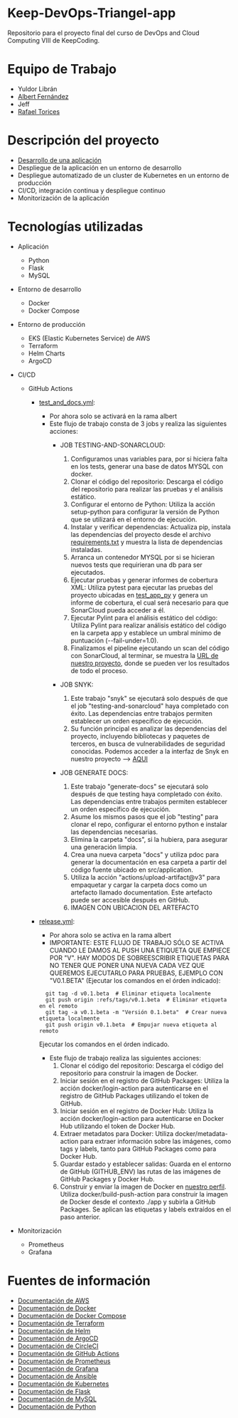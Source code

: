 # Keep-DevOps-Triangel-app

Repositorio para el proyecto final del curso de DevOps and Cloud Computing VIII de KeepCoding.

# Equipo de Trabajo

- Yuldor Librán
- [Albert Fernández](https://github.com/albertferal)
- Jeff
- [Rafael Torices](https://github.com/RafaTorices)

# Descripción del proyecto

- [Desarrollo de una aplicación](app/Readme.md)
- Despliegue de la aplicación en un entorno de desarrollo
- Despliegue automatizado de un cluster de Kubernetes en un entorno de producción
- CI/CD, integración continua y despliegue continuo
- Monitorización de la aplicación

# Tecnologías utilizadas

- Aplicación
    - Python
    - Flask
    - MySQL

- Entorno de desarrollo
    - Docker
    - Docker Compose

- Entorno de producción
    - EKS (Elastic Kubernetes Service) de AWS
    - Terraform
    - Helm Charts
    - ArgoCD

- CI/CD
    - GitHub Actions
        - [test_and_docs.yml](.github/workflows/test_and_docs.yml):
            - Por ahora solo se activará en la rama albert
            - Este flujo de trabajo consta de 3 jobs y realiza las siguientes acciones:
                - JOB TESTING-AND-SONARCLOUD:
                    1. Configuramos unas variables para, por si hiciera falta en los tests, generar una base de datos MYSQL con docker.
                    2. Clonar el código del repositorio: Descarga el código del repositorio para realizar las pruebas y el análisis estático.
                    3. Configurar el entorno de Python: Utiliza la acción setup-python para configurar la versión de Python que se utilizará en el entorno de ejecución.
                    4. Instalar y verificar dependencias: Actualiza pip, instala las dependencias del proyecto desde el archivo [requirements.txt](app/requirements.txt) y muestra la lista de dependencias instaladas.
                    5. Arranca un contenedor MYSQL por si se hicieran nuevos tests que requirieran una db para ser ejecutados. 
                    6. Ejecutar pruebas y generar informes de cobertura XML: Utiliza pytest para ejecutar las pruebas del proyecto ubicadas en [test_app_py](app/src/tests/test_app.py) y genera un informe de cobertura, el cual será necesario para que SonarCloud pueda acceder a él.
                    7. Ejecutar Pylint para el análisis estático del código: Utiliza Pylint para realizar análisis estático del código en la carpeta app y establece un umbral mínimo de puntuación (--fail-under=1.0).
                    8. Finalizamos el pipeline ejecutando un scan del código con SonarCloud, al terminar, se muestra la [URL de nuestro proyecto](https://sonarcloud.io/project/overview?id=KeepDevOpsTriangel_Keep-DevOps-Triangel-app), donde se pueden ver los resultados de todo el proceso.
                
                - JOB SNYK:
                    1. Este trabajo "snyk" se ejecutará solo después de que el job "testing-and-sonarcloud" haya completado con éxito. Las dependencias entre trabajos permiten establecer un orden específico de ejecución.
                    2. Su función principal es analizar las dependencias del proyecto, incluyendo bibliotecas y paquetes de terceros, en busca de vulnerabilidades de seguridad conocidas. Podemos acceder a la interfaz de Snyk en nuestro proyecto --> [AQUI](https://app.snyk.io/org/keepdevopstriangel)

                - JOB GENERATE DOCS:
                    1. Este trabajo "generate-docs" se ejecutará solo después de que testing haya completado con éxito. Las dependencias entre trabajos permiten establecer un orden específico de ejecución.
                    2. Asume los mismos pasos que el job "testing" para clonar el repo, configurar el entorno python e instalar las dependencias necesarias.
                    3. Elimina la carpeta "docs", si la hubiera, para asegurar una generación limpia.
                    4. Crea una nueva carpeta "docs" y utiliza pdoc para generar la documentación en esa carpeta a partir del código fuente ubicado en src/application.
                    5. Utiliza la acción "actions/upload-artifact@v3" para empaquetar y cargar la carpeta docs como un artefacto llamado documentation. Este artefacto puede ser accesible después en GitHub.
                    6. IMAGEN CON UBICACION DEL ARTEFACTO


        - [release.yml](.github/workflows/release.yml):
            - Por ahora solo se activa en la rama albert
            - IMPORTANTE: ESTE FLUJO DE TRABAJO SÓLO SE ACTIVA CUANDO LE DAMOS AL PUSH UNA ETIQUETA QUE EMPIECE POR "V". HAY MODOS DE SOBREESCRIBIR ETIQUETAS PARA NO TENER QUE PONER UNA NUEVA CADA VEZ QUE QUEREMOS EJECUTARLO PARA PRUEBAS, EJEMPLO CON "V0.1.BETA" (Ejecutar los comandos en el órden indicado):
            ```
              git tag -d v0.1.beta  # Eliminar etiqueta localmente
              git push origin :refs/tags/v0.1.beta  # Eliminar etiqueta en el remoto
              git tag -a v0.1.beta -m "Versión 0.1.beta"  # Crear nueva etiqueta localmente
              git push origin v0.1.beta  # Empujar nueva etiqueta al remoto
            ```
            Ejecutar los comandos en el órden indicado.
            - Este flujo de trabajo realiza las siguientes acciones:
                1. Clonar el código del repositorio: Descarga el código del repositorio para construir la imagen de Docker.
                2. Iniciar sesión en el registro de GitHub Packages: Utiliza la acción docker/login-action para autenticarse en el registro de GitHub Packages utilizando el token de GitHub.
                3. Iniciar sesión en el registro de Docker Hub: Utiliza la acción docker/login-action para autenticarse en Docker Hub utilizando el token de Docker Hub.
                4. Extraer metadatos para Docker: Utiliza docker/metadata-action para extraer información sobre las imágenes, como tags y labels, tanto para GitHub Packages como para Docker Hub.
                5. Guardar estado y establecer salidas: Guarda en el entorno de GitHub (GITHUB_ENV) las rutas de las imágenes de GitHub Packages y Docker Hub.
                6. Construir y enviar la imagen de Docker en [nuestro perfil](https://hub.docker.com/repository/docker/kctriangle/triangle-bot/general). Utiliza docker/build-push-action para construir la imagen de Docker desde el contexto ./app y subirla a GitHub Packages. Se aplican las etiquetas y labels extraídos en el paso anterior.


- Monitorización
    - Prometheus
    - Grafana

# Fuentes de información

- [Documentación de AWS](https://docs.aws.amazon.com/es_es/)
- [Documentación de Docker](https://docs.docker.com/)
- [Documentación de Docker Compose](https://docs.docker.com/compose/)
- [Documentación de Terraform](https://www.terraform.io/docs/index.html)
- [Documentación de Helm](https://helm.sh/docs/)
- [Documentación de ArgoCD](https://argo-cd.readthedocs.io/en/stable/)
- [Documentación de CircleCI](https://circleci.com/docs/)
- [Documentación de GitHub Actions](https://docs.github.com/es/actions)
- [Documentación de Prometheus](https://prometheus.io/docs/introduction/overview/)
- [Documentación de Grafana](https://grafana.com/docs/grafana/latest/)
- [Documentación de Ansible](https://docs.ansible.com/ansible/latest/index.html)
- [Documentación de Kubernetes](https://kubernetes.io/docs/home/)
- [Documentación de Flask](https://flask.palletsprojects.com/en/1.1.x/)
- [Documentación de MySQL](https://dev.mysql.com/doc/)
- [Documentación de Python](https://docs.python.org/3/)


